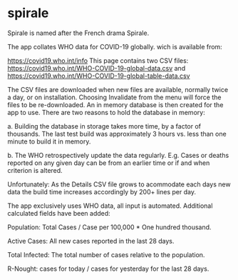 # spirale
Spirale is named after the French drama Spirale.

The app collates WHO data for COVID-19 globally.
wich is available from: 

https://covid19.who.int/info 
This page contains two CSV files:
https://covid19.who.int/WHO-COVID-19-global-data.csv and 
https://covid19.who.int/WHO-COVID-19-global-table-data.csv

The CSV files are downloaded when new files are available, normally twice a day, or on installation. Choosing Invalidate from the menu will 
force the files to be re-downloaded. An in memory database is then created for the app to use.
There are two reasons to hold the database in memory:

a. Building the database in storage takes more time, by a factor of thousands. The last test build was approximately 3 hours vs. less than one
minute to build it in memory.

b. The WHO retrospectively update the data regularly. E.g. Cases or deaths reported on any given day can be from an earlier time or if and
when criterion is altered.

Unfortunately: As the Details CSV file grows to acommodate each days new data the build time increases accordingly by 200+ lines per day.

The app exclusively uses WHO data, all input is automated. Additional calculated fields have been added:

Population:  Total Cases / Case per 100,000 * One hundred thousand.

Active Cases: All new cases reported in the last 28 days.

Total Infected: The total number of cases relative to the population.

R-Nought: cases for today / cases for yesterday for the last 28 days.


